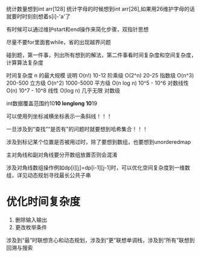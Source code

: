 统计数量想到int arr[128]
统计字母的时候想到int arr[26],如果用26维护字母的话就要时时刻刻想着s[i]-'a'了

有时候可以通过维护start和end操作来简化步骤，双指针思想

尽量不要for里面套while，省的出现越界问题

碰到题，第一件事，列出所有想到的解法，第二件事看时间复杂度和空间复杂度，计算算法复杂度


时间复杂度	n 的最大规模	说明
O(n!)	10-12	阶乘级
O(2^n)	20-25	指数级
O(n^3)	200-500	立方级
O(n^2)	1000-5000	平方级
O(n log n)	10^5 - 10^6	对数线性
O(n)	10^7 - 10^8	线性
O(log n)	几乎无限	对数级

int数据覆盖范围约10**10
longlong 10**19

可以使用列坐标减横坐标表示一条斜线！！！

一旦涉及到“查找”“是否有”的问题时就要想到哈希集合！！！

涉及到标记某个位置是否被用过时，除了要想到数组，也要想到unorderedmap

主对角线和副对角线要分开数组放置否则会混淆

涉及对角线数组操作例如dp[i][j]=dp[i-1][j-1]时，可以优化空间复杂度到一维数组，详见动态规划寻找最长公共子串

# 优化时间复杂度
1. 删除输入输出
2. 更改枚举条件


涉及到“最”时联想贪心和动态规划，涉及到“更”联想单调栈，涉及到“所有”联想到回溯与搜索
